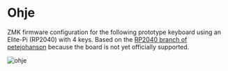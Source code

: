 # Ohje

ZMK firmware configuration for the following prototype keyboard using an
Elite-Pi (RP2040) with 4 keys. Based on the [RP2040 branch of
petejohanson](https://github.com/petejohanson/zmk/tree/hardware/rp2040-support)
because the board is not yet officially supported.

![ohje](/ohje.jpg)
